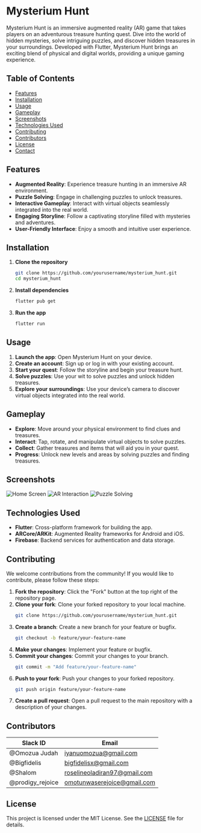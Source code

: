 # Mysterium Hunt

Mysterium Hunt is an immersive augmented reality (AR) game that takes players on an adventurous treasure hunting quest. Dive into the world of hidden mysteries, solve intriguing puzzles, and discover hidden treasures in your surroundings. Developed with Flutter, Mysterium Hunt brings an exciting blend of physical and digital worlds, providing a unique gaming experience.

## Table of Contents

- [Features](#features)
- [Installation](#installation)
- [Usage](#usage)
- [Gameplay](#gameplay)
- [Screenshots](#screenshots)
- [Technologies Used](#technologies-used)
- [Contributing](#contributing)
- [Contributors](#contributors)
- [License](#license)
- [Contact](#contact)

## Features

- **Augmented Reality**: Experience treasure hunting in an immersive AR environment.
- **Puzzle Solving**: Engage in challenging puzzles to unlock treasures.
- **Interactive Gameplay**: Interact with virtual objects seamlessly integrated into the real world.
- **Engaging Storyline**: Follow a captivating storyline filled with mysteries and adventures.
- **User-Friendly Interface**: Enjoy a smooth and intuitive user experience.

## Installation

1. **Clone the repository**
    ```bash
    git clone https://github.com/yourusername/mysterium_hunt.git
    cd mysterium_hunt
    ```

2. **Install dependencies**
    ```bash
    flutter pub get
    ```

3. **Run the app**
    ```bash
    flutter run
    ```

## Usage

1. **Launch the app**: Open Mysterium Hunt on your device.
2. **Create an account**: Sign up or log in with your existing account.
3. **Start your quest**: Follow the storyline and begin your treasure hunt.
4. **Solve puzzles**: Use your wit to solve puzzles and unlock hidden treasures.
5. **Explore your surroundings**: Use your device’s camera to discover virtual objects integrated into the real world.

## Gameplay

- **Explore**: Move around your physical environment to find clues and treasures.
- **Interact**: Tap, rotate, and manipulate virtual objects to solve puzzles.
- **Collect**: Gather treasures and items that will aid you in your quest.
- **Progress**: Unlock new levels and areas by solving puzzles and finding treasures.

## Screenshots

![Home Screen](screenshots/home_screen.png)
![AR Interaction](screenshots/ar_interaction.png)
![Puzzle Solving](screenshots/puzzle_solving.png)

## Technologies Used

- **Flutter**: Cross-platform framework for building the app.
- **ARCore/ARKit**: Augmented Reality frameworks for Android and iOS.
- **Firebase**: Backend services for authentication and data storage.

## Contributing

We welcome contributions from the community! If you would like to contribute, please follow these steps:

1. **Fork the repository**: Click the "Fork" button at the top right of the repository page.
2. **Clone your fork**: Clone your forked repository to your local machine.
    ```bash
    git clone https://github.com/yourusername/mysterium_hunt.git
    ```
3. **Create a branch**: Create a new branch for your feature or bugfix.
    ```bash
    git checkout -b feature/your-feature-name
    ```
4. **Make your changes**: Implement your feature or bugfix.
5. **Commit your changes**: Commit your changes to your branch.
    ```bash
    git commit -m "Add feature/your-feature-name"
    ```
6. **Push to your fork**: Push your changes to your forked repository.
    ```bash
    git push origin feature/your-feature-name
    ```
7. **Create a pull request**: Open a pull request to the main repository with a description of your changes.

## Contributors

Slack ID | Email
--- | ---
@Omozua Judah | [iyanuomozua@gmail.com](mailto:iyanuomozua@gmail.com)
@Bigfidelis | [bigfidelisx@gmail.com](mailto:bigfidelisx@gmail.com)
@Shalom | [roselineoladiran97@gmail.com](mailto:roselineoladiran97@gmail.com)
@prodigy_rejoice | [omotunwaserejoice@gmail.com](mailto:omotunwaserejoice@gmail.com)

## License

This project is licensed under the MIT License. See the [LICENSE](LICENSE) file for details.

